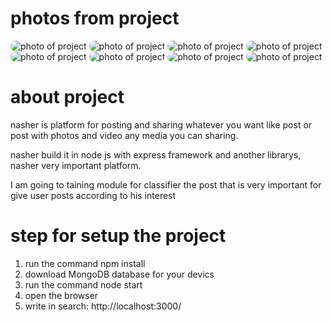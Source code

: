 # photos from project
<img src="./uploads/posts/1739752270470-Screenshot_20250216_221753_Chrome.jpg" alt="photo of project" style="border-radius: 15px;"/>
<img src="./uploads/posts/1739752269718-Screenshot_20250216_221800_Chrome.jpg" alt="photo of project" style="border-radius: 15px;"/>
<img src="./uploads/posts/1739752264073-Screenshot_20250216_221819_Chrome.jpg" alt="photo of project" style="border-radius: 15px;"/>
<img src="./uploads/posts/1739752252815-Screenshot_20250216_221850_Chrome.jpg" alt="photo of project" style="border-radius: 15px;"/>
<img src="./uploads/posts/1739752248180-Screenshot_20250216_221900_Chrome.jpg" alt="photo of project" style="border-radius: 15px;"/>
<img src="./uploads/posts/1739752243759-Screenshot_20250216_221909_Chrome.jpg" alt="photo of project" style="border-radius: 15px;"/>
<img src="./uploads/posts/1739752243500-Screenshot_20250216_221918_Chrome.jpg" alt="photo of project" style="border-radius: 15px;"/>
<img src="./uploads/posts/1739752240720-Screenshot_20250216_221927_Chrome.jpg" alt="photo of project" style="border-radius: 15px;"/>

# about project
nasher is platform for posting and sharing whatever you want like post or post with photos and video any media you can sharing.

nasher build it in node js with express framework and another librarys, nasher very important platform.

I am going to taining module for classifier the post that is very important for give user posts according to his interest

# step for setup the project
1. run the command npm install
2. download MongoDB database for your devics
3. run the command node start
4. open the browser
5. write in search: http://localhost:3000/
